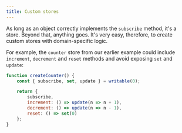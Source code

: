 ```yaml
---
title: Custom stores
---
```


As long as an object correctly implements the `subscribe` method, it's a store. Beyond that, anything goes. It's very easy, therefore, to create custom stores with domain-specific logic.

For example, the `counter` store from our earlier example could include `increment`, `decrement` and `reset` methods and avoid exposing `set` and `update`:

```js
function createCounter() {
	const { subscribe, set, update } = writable(0);

	return {
		subscribe,
		increment: () => update(n => n + 1),
		decrement: () => update(n => n - 1),
		reset: () => set(0)
	};
}
```

